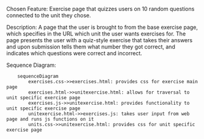 Chosen Feature: Exercise page that quizzes users on 10 random questions connected to the unit they chose.

Description: A page that the user is brought to from the base exercise page, which specifies in the URL which unit the user wants exercises for. The page presents the user with a quiz-style exercise that takes their answers and upon submission tells them what number they got correct, and indicates which questions were correct and incorrect.

Sequence Diagram:

```mermaid
    sequenceDiagram
        exercises.css->>exercises.html: provides css for exercise main page
        exercises.html->>unitexercise.html: allows for traversal to unit specific exercise page
        exercises.js->>unitexercise.html: provides functionality to unit specific exercise page
        unitexercise.html->>exercises.js: takes user input from web page and runs js functions on it
        units.css->>unitexercise.html: provides css for unit specific exercise page
```